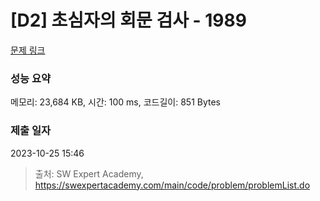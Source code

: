 # [D2] 초심자의 회문 검사 - 1989 

[문제 링크](https://swexpertacademy.com/main/code/problem/problemDetail.do?contestProbId=AV5PyTLqAf4DFAUq) 

### 성능 요약

메모리: 23,684 KB, 시간: 100 ms, 코드길이: 851 Bytes

### 제출 일자

2023-10-25 15:46



> 출처: SW Expert Academy, https://swexpertacademy.com/main/code/problem/problemList.do